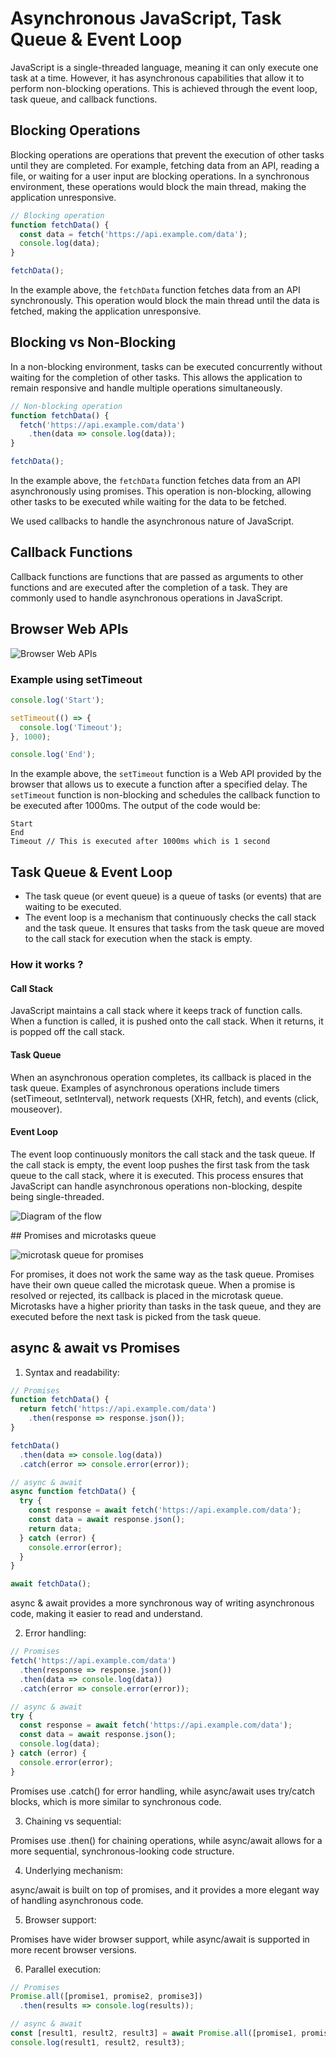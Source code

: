 #  Asynchronous JavaScript, Task Queue & Event Loop

JavaScript is a single-threaded language, meaning it can only execute one task at a time. However, it has asynchronous capabilities that allow it to perform non-blocking operations. This is achieved through the event loop, task queue, and callback functions.

## Blocking Operations

Blocking operations are operations that prevent the execution of other tasks until they are completed. For example, fetching data from an API, reading a file, or waiting for a user input are blocking operations. In a synchronous environment, these operations would block the main thread, making the application unresponsive.

```javascript
// Blocking operation
function fetchData() {
  const data = fetch('https://api.example.com/data');
  console.log(data);
}

fetchData();
```

In the example above, the `fetchData` function fetches data from an API synchronously. This operation would block the main thread until the data is fetched, making the application unresponsive.

## Blocking vs Non-Blocking

In a non-blocking environment, tasks can be executed concurrently without waiting for the completion of other tasks. This allows the application to remain responsive and handle multiple operations simultaneously.

```javascript
// Non-blocking operation
function fetchData() {
  fetch('https://api.example.com/data')
    .then(data => console.log(data));
}

fetchData();
```

In the example above, the `fetchData` function fetches data from an API asynchronously using promises. This operation is non-blocking, allowing other tasks to be executed while waiting for the data to be fetched.

We used callbacks to handle the asynchronous nature of JavaScript.

## Callback Functions

Callback functions are functions that are passed as arguments to other functions and are executed after the completion of a task. They are commonly used to handle asynchronous operations in JavaScript.

## Browser Web APIs

![Browser Web APIs](./images/image-4.png)

### Example using setTimeout

```javascript
console.log('Start');

setTimeout(() => {
  console.log('Timeout');
}, 1000);

console.log('End');
```

In the example above, the `setTimeout` function is a Web API provided by the browser that allows us to execute a function after a specified delay. The `setTimeout` function is non-blocking and schedules the callback function to be executed after 1000ms. The output of the code would be:

```
Start
End
Timeout // This is executed after 1000ms which is 1 second
```

## Task Queue & Event Loop

- The task queue (or event queue) is a queue of tasks (or events) that are waiting to be executed.
- The event loop is a mechanism that continuously checks the call stack and the task queue. It ensures that tasks from the task queue are moved to the call stack for execution when the stack is empty.



### How it works ?

#### Call Stack

JavaScript maintains a call stack where it keeps track of function calls.
When a function is called, it is pushed onto the call stack. When it returns, it is popped off the call stack.

#### Task Queue

When an asynchronous operation completes, its callback is placed in the task queue.
Examples of asynchronous operations include timers (setTimeout, setInterval), network requests (XHR, fetch), and events (click, mouseover).

#### Event Loop

The event loop continuously monitors the call stack and the task queue.
If the call stack is empty, the event loop pushes the first task from the task queue to the call stack, where it is executed.
This process ensures that JavaScript can handle asynchronous operations non-blocking, despite being single-threaded.

![Diagram of the flow](./images/image-5.png)


## Promises and microtasks queue

![microtask queue for promises](./images/image-6.png)

For promises, it does not work the same way as the task queue. Promises have their own queue called the microtask queue.
When a promise is resolved or rejected, its callback is placed in the microtask queue.
Microtasks have a higher priority than tasks in the task queue, and they are executed before the next task is picked from the task queue.

## async & await vs Promises

1. Syntax and readability:

```javascript
// Promises
function fetchData() {
  return fetch('https://api.example.com/data')
    .then(response => response.json());
}

fetchData()
  .then(data => console.log(data))
  .catch(error => console.error(error));
```

```javascript
// async & await
async function fetchData() {
  try {
    const response = await fetch('https://api.example.com/data');
    const data = await response.json();
    return data;
  } catch (error) {
    console.error(error);
  }
}

await fetchData();
```

async & await provides a more synchronous way of writing asynchronous code, making it easier to read and understand.

2. Error handling:

```javascript
// Promises
fetch('https://api.example.com/data')
  .then(response => response.json())
  .then(data => console.log(data))
  .catch(error => console.error(error));
```

```javascript
// async & await
try {
  const response = await fetch('https://api.example.com/data');
  const data = await response.json();
  console.log(data);
} catch (error) {
  console.error(error);
}
```

Promises use .catch() for error handling, while async/await uses try/catch blocks, which is more similar to synchronous code.

3. Chaining vs sequential:

Promises use .then() for chaining operations, while async/await allows for a more sequential, synchronous-looking code structure.

4. Underlying mechanism:

async/await is built on top of promises, and it provides a more elegant way of handling asynchronous code.

5. Browser support:

Promises have wider browser support, while async/await is supported in more recent browser versions.

6. Parallel execution:

```javascript
// Promises
Promise.all([promise1, promise2, promise3])
  .then(results => console.log(results));

// async & await
const [result1, result2, result3] = await Promise.all([promise1, promise2, promise3]);
console.log(result1, result2, result3);
```




